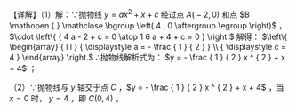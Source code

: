【详解】（1）解：∵抛物线 $y = a x ^ { 2 } + x + c$ 经过点 $A { \big ( } { - } 2 , 0 { \big ) }$ 和点 $B \mathopen { } \mathclose \bgroup \left( 4 , 0 \aftergroup \egroup \right)$ ，$\cdot \left\{ { 4 a - 2 + c = 0 \atop 1 6 a + 4 + c = 0 } \right.$ 解得： $\left\{ \begin{array} { l l } { \displaystyle a = - \frac { 1 } { 2 } } \\ { \displaystyle c = 4 } \end{array} \right.$ ∴抛物线解析式为： $y = - \frac { 1 } { 2 } x ^ { 2 } + x + 4$ ；

（2）∵抛物线与 $y$ 轴交于点 $C$ ，$y = - \frac { 1 } { 2 } x ^ { 2 } + x + 4$ ，当 $x = 0$ 时， $y = 4$ ，即 $C ( 0 , 4 )$ ，  
